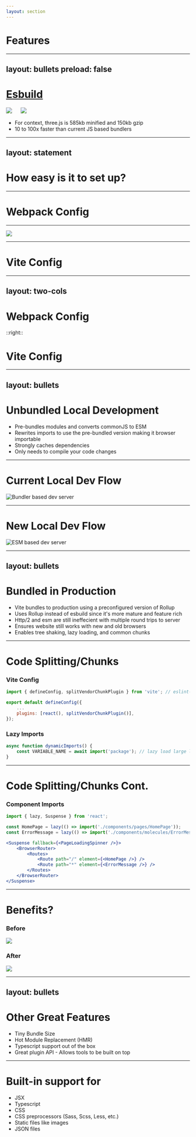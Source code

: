 ```yaml
---
layout: section
---
```


# Features

---
layout: bullets
preload: false
---

# [Esbuild](https://esbuild.github.io/)

<img
	v-click='3'
	v-if="$slidev.nav.clicks >= 3"
	v-motion
	:initial="{ y: -80 }"
	:enter="{ y: 0 }"
	src="/esbuild-timing-line.jpg"
/>
<img style='visibility: hidden' v-if="$slidev.nav.clicks < 3" src="/esbuild-timing-line.jpg" />
<img v-click='1' src="/esbuild-other-platforms-timings.jpg" />
<ul>
	<li v-click='2'>For context, three.js is 585kb minified and 150kb gzip</li>
	<li v-click='4'>10 to 100x faster than current JS based bundlers</li>
</ul>

<!--
- This is a replacement for Webpack
- Esbuild is written in Go which is a C-like language
- Compiles down to native code making it incredible fast when compared to any javascript based compiler.
-->

---
layout: statement
---

# How easy is it to set up?

---

# Webpack Config

<div class="mr-2 overflow-y-scroll h-100 relative">

<WebpackConfigCRA />

</div>

---

<img src="/webpack-loaders-and-plugins-everywhere.jpg" class="w-9/12 m-auto" />

---

# Vite Config

<div class="ml-2 overflow-y-scroll h-100">
	<ViteConfig />
</div>

---
layout: two-cols
---

# Webpack Config

<div class="mr-2 overflow-y-scroll h-100">
	<WebpackConfigCRA />
</div>

::right::

# Vite Config

<div class="ml-2 overflow-y-scroll h-100">
	<ViteConfig />
</div>

---
layout: bullets
---

# Unbundled Local Development

<v-clicks>

- Pre-bundles modules and converts commonJS to ESM
- Rewrites imports to use the pre-bundled version making it browser importable
- Strongly caches dependencies
- Only needs to compile your code changes

</v-clicks>

<!--
- Why pre-bundle:
	+ lodash-es has over 600 internal modules!
	+ When we do import { debounce } from 'lodash-es', the browser fires off 600+ HTTP requests at the same time!
- Explain briefly and then show Vite pictures
-->

---

# Current Local Dev Flow
![Bundler based dev server](/bundle-based-dev-server.svg)

---

# New Local Dev Flow
![ESM based dev server](/esm-based-dev-server.svg)

---
layout: bullets
---

# Bundled in Production

<v-clicks>

- Vite bundles to production using a preconfigured version of Rollup
- Uses Rollup instead of esbuild since it's more mature and feature rich
- Http/2 and esm are still ineffecient with multiple round trips to server
- Ensures website still works with new and old browsers
- Enables tree shaking, lazy loading, and common chunks

</v-clicks>

<!--
- esbuild is great for bundling library code
- missing some important features for apps like coe spliting and css
- remember back to the lodash-es example with over 600 internal modules, we wouldn't want that in production.
-->

---

# Code Splitting/Chunks

<v-clicks>

### Vite Config

```js {1|5|all}
import { defineConfig, splitVendorChunkPlugin } from 'vite'; // eslint-disable-line import/no-extraneous-dependencies

export default defineConfig({
	...
	plugins: [react(), splitVendorChunkPlugin()],
});
```

### Lazy Imports

```js {all|2}
async function dynamicImports() {
	const VARIABLE_NAME = await import('package'); // lazy load large library
}
```

</v-clicks>

---

# Code Splitting/Chunks Cont.

### Component Imports

```jsx {1|3,4|6,13|9,10|all}
import { lazy, Suspense } from 'react';

const HomePage = lazy(() => import('./components/pages/HomePage'));
const ErrorMessage = lazy(() => import('./components/molecules/ErrorMessage'));

<Suspense fallback={<PageLoadingSpinner />}>
	<BrowserRouter>
		<Routes>
			<Route path="/" element={<HomePage />} />
			<Route path="*" element={<ErrorMessage />} />
		</Routes>
	</BrowserRouter>
</Suspense>
```

---

# Benefits?

<v-clicks>

### Before

<img src='/bundle-sizes-before-code-splitting.png' style="max-width: 75%;" />

### After

<img src='/bundle-sizes-after-code-splitting.png' style="max-width: 75%;" />

</v-clicks>

---
layout: bullets
---

# Other Great Features

<v-clicks>

- Tiny Bundle Size
- Hot Module Replacement (HMR)
- Typescript support out of the box
- Great plugin API - Allows tools to be built on top

</v-clicks>

<!--
Uses Rollup for production builds
Updates can be made in vite.config.js and are well defined
-->

---

# Built-in support for

- <mdi-language-jsx class="text-[#366FD7]" /> JSX
- <vscode-icons-file-type-typescript-official /> Typescript
- <vscode-icons-file-type-css /> CSS
- <vscode-icons-file-type-scss/> CSS preprocessors (Sass, Scss, Less, etc.)
- <vscode-icons-file-type-image /> Static files like images
- <vscode-icons-file-type-json /> JSON files

<!--
No loaders needed!
CSS – Can support scss, sass, less, styl and .stylus by default.
If the project contains a postcss file it will automatically be used during builds.
-->

